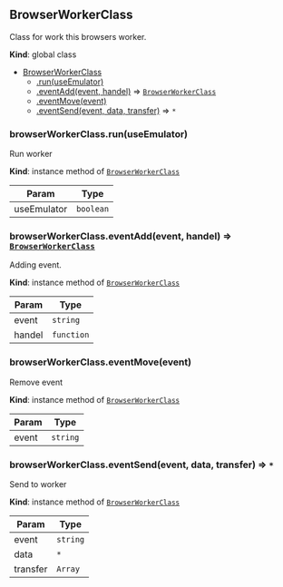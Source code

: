 <a name="BrowserWorkerClass"></a>

## BrowserWorkerClass
Class for work this browsers worker.

**Kind**: global class  

* [BrowserWorkerClass](#BrowserWorkerClass)
    * [.run(useEmulator)](#BrowserWorkerClass+run)
    * [.eventAdd(event, handel)](#BrowserWorkerClass+eventAdd) ⇒ <code>[BrowserWorkerClass](#BrowserWorkerClass)</code>
    * [.eventMove(event)](#BrowserWorkerClass+eventMove)
    * [.eventSend(event, data, transfer)](#BrowserWorkerClass+eventSend) ⇒ <code>\*</code>

<a name="BrowserWorkerClass+run"></a>

### browserWorkerClass.run(useEmulator)
Run worker

**Kind**: instance method of <code>[BrowserWorkerClass](#BrowserWorkerClass)</code>  

| Param | Type |
| --- | --- |
| useEmulator | <code>boolean</code> | 

<a name="BrowserWorkerClass+eventAdd"></a>

### browserWorkerClass.eventAdd(event, handel) ⇒ <code>[BrowserWorkerClass](#BrowserWorkerClass)</code>
Adding event.

**Kind**: instance method of <code>[BrowserWorkerClass](#BrowserWorkerClass)</code>  

| Param | Type |
| --- | --- |
| event | <code>string</code> | 
| handel | <code>function</code> | 

<a name="BrowserWorkerClass+eventMove"></a>

### browserWorkerClass.eventMove(event)
Remove event

**Kind**: instance method of <code>[BrowserWorkerClass](#BrowserWorkerClass)</code>  

| Param | Type |
| --- | --- |
| event | <code>string</code> | 

<a name="BrowserWorkerClass+eventSend"></a>

### browserWorkerClass.eventSend(event, data, transfer) ⇒ <code>\*</code>
Send to worker

**Kind**: instance method of <code>[BrowserWorkerClass](#BrowserWorkerClass)</code>  

| Param | Type |
| --- | --- |
| event | <code>string</code> | 
| data | <code>\*</code> | 
| transfer | <code>Array</code> | 

